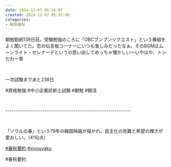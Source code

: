 ```yaml
---
date: 2024-12-07 06:24:07
created: 2024-12-07 05:52:40
categories:
- 朝勉春秋
---
```


朝勉勤続139日目。受験勉強のころに「OBCブンブンリクエスト」という番組をよく聞いてた。恋の伝言板コーナーにいつも楽しみだったなぁ。そのBGMはムーンライト・セレナーデというの思い出してめっちゃ懐かしい〜いやはや、トシだわー笑

<br>

一次試験まであと238日

#資格勉強 #中小企業診断士試験 #朝勉 #朝活

<br>

\-------------------------------------------------------------

<br>

「ソウルの春」という79年の韓国映画が描かれ、民主化の苦難と希望の輝きが愛おしい。（41句点）  

[#春秋要約](https://x.com/hashtag/%E6%98%A5%E7%A7%8B%E8%A6%81%E7%B4%84?src=hashtag_click) [#sjyouyaku](https://x.com/hashtag/sjyouyaku?src=hashtag_click)

#春秋要約
